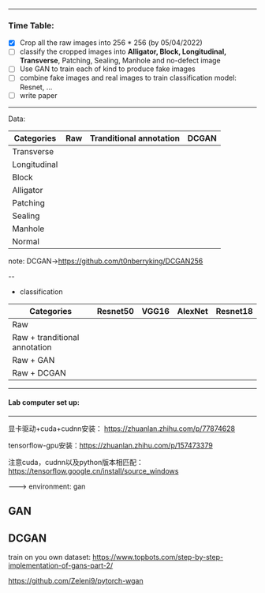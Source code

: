 
---
### Time Table:


- [x] Crop all the raw images into 256 * 256 (by 05/04/2022)
- [ ] classify the cropped images into **Alligator, Block, Longitudinal, Transverse**, Patching, Sealing, Manhole and no-defect image
- [ ] Use GAN to train each of kind to produce fake images
- [ ] combine fake images and real images to train classification model: Resnet, ...
- [ ] write paper
---
Data:


| Categories  | Raw |  Tranditional annotation  |  DCGAN  |       
| ------------| ------------- |----|----|
| Transverse  |            |       |           |
|   Longitudinal|             |   |        |
|   Block|             |              |       |
|   Alligator|             |         |        |
|   Patching|             |         |        |
|   Sealing|             |         |        |
|   Manhole|             |         |        |
|   Normal|             |         |        |

note: DCGAN->https://github.com/t0nberryking/DCGAN256

--

- classification


| Categories  | Resnet50 |  VGG16  |  AlexNet  |  Resnet18|     
| ------------| ------------- |----|----|---|
| Raw  |            |       |           |  |
|   Raw + tranditional annotation|             |   |        |  |
|   Raw + GAN|             |              |       |  |
|   Raw + DCGAN|             |              |       |  |

----



#### Lab computer set up:
---

显卡驱动+cuda+cudnn安装： https://zhuanlan.zhihu.com/p/77874628

tensorflow-gpu安装：https://zhuanlan.zhihu.com/p/157473379

注意cuda，cudnn以及python版本相匹配：https://tensorflow.google.cn/install/source_windows

---> environment: gan 


## GAN


## DCGAN

train on you own dataset: https://www.topbots.com/step-by-step-implementation-of-gans-part-2/

https://github.com/Zeleni9/pytorch-wgan
